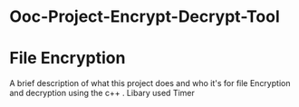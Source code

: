 # Ooc-Project-Encrypt-Decrypt-Tool


# File Encryption  

A brief description of what this project does and who it's for file   Encryption  and   decryption  using  the  c++  . 
Libary  used  Timer

